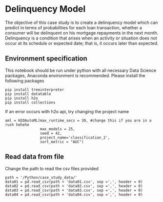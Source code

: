 
# Delinquency Model

The objective of this case study is to create a delinquency model which can predict in terms of probabilities for each loan transaction, whether a consumer will be delinquent on his mortgage repayments in the next month. 
Delinquency is a condition that arises when an activity or situation does not occur at its schedule or expected date; that is, it occurs later than expected. 

## Environment specification

This notebook should be run under python with all necessary Data Science packages, Anaconda environment is recommended.
Please install the following packages

```
pip install treeinterpreter
pip install datatable
pip install h2o
pip install collections
```

If an error occurs with h2o api, try changing the project name

```
aml = H2OAutoML(max_runtime_secs = 30, #change this if you are in a rush hehehe
                max_models = 25,  
                seed = 42, 
                project_name='classification_2',
                sort_metric = "AUC")
```

## Read data from file

Change the path to read the csv files provided

```
path = '/Python/case_study_data/'
data01 = pd.read_csv(path + 'data01.csv', sep =',', header = 0)
data02 = pd.read_csv(path + 'data02.csv', sep =',', header = 0)
data03 = pd.read_csv(path + 'data03.csv', sep =',', header = 0)
data04 = pd.read_csv(path + 'data04.csv', sep =',', header = 0)
```
